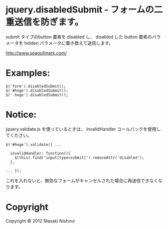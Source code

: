# jquery.disabledSubmit - フォームの二重送信を防ぎます。 

submit タイプのbutton 要素を disabled し、
disabled した button 要素のパラメータを hidden パラメータに置き換えて送信します。

http://www.seagullmark.com/

# Examples:

    $('form').disabledSubmit();
    $('#hoge').disabledSubmit();
    $('.hoge').disabledSubmit();

# Notice:

jquery.validate.js を使っているときは、
invalidHandler コールバックを使用してください。

    $('#hoge').validate({ ...

      invalidHandler: function(){
        $(this).find('input[type=submit]').removeAttr('disabled');
      },
    
    ... });

これを入れないと、無効なフォームがキャンセルされた場合に再送信できなくなります。

# Copyright

Copyright © 2012 Masaki Nishino